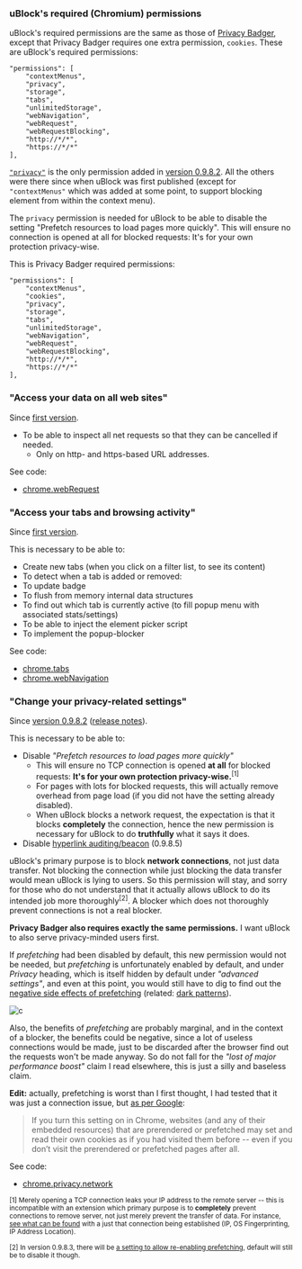 ### uBlock's required (Chromium) permissions

uBlock's required permissions are the same as those of [Privacy Badger](https://www.eff.org/privacybadger), except that Privacy Badger requires one extra permission, `cookies`. These are uBlock's required permissions:

    "permissions": [
        "contextMenus",
        "privacy",
        "storage",
        "tabs",
        "unlimitedStorage",
        "webNavigation",
        "webRequest",
        "webRequestBlocking",
        "http://*/*",
        "https://*/*"
    ],

[`"privacy"`](https://developer.chrome.com/extensions/privacy) is the only permission added in [version 0.9.8.2](https://github.com/gorhill/uBlock/releases/tag/0.9.8.2). All the others were there since when uBlock was first published (except for `"contextMenus"` which was added at some point, to support blocking element from within the context menu).

The `privacy` permission is needed for uBlock to be able to disable the setting "Prefetch resources to load pages more quickly". This will ensure no connection is opened at all for blocked requests: It's for your own protection privacy-wise.

This is Privacy Badger required permissions:

    "permissions": [
        "contextMenus",
        "cookies",
        "privacy",
        "storage",
        "tabs",
        "unlimitedStorage",
        "webNavigation",
        "webRequest",
        "webRequestBlocking",
        "http://*/*",
        "https://*/*"
    ],

### "Access your data on all web sites"

Since [first version](https://github.com/gorhill/uBlock/blob/b5fdac90539b19a0db8f36ea537bd150edb4d9c8/manifest.json).

- To be able to inspect all net requests so that they can be cancelled if needed.
    - Only on http- and https-based URL addresses.

See code:

- [chrome.webRequest](https://github.com/gorhill/uBlock/search?q=%22chrome.webRequest%22&type=Code)

### "Access your tabs and browsing activity"

Since [first version](https://github.com/gorhill/uBlock/blob/b5fdac90539b19a0db8f36ea537bd150edb4d9c8/manifest.json).

This is necessary to be able to:

- Create new tabs (when you click on a filter list, to see its content)
- To detect when a tab is added or removed:
- To update badge
- To flush from memory internal data structures
- To find out which tab is currently active (to fill popup menu with associated stats/settings)
- To be able to inject the element picker script
- To implement the popup-blocker

See code:

- [chrome.tabs](https://github.com/gorhill/uBlock/search?q=%22chrome.tabs%22&type=Code)
- [chrome.webNavigation](https://github.com/gorhill/uBlock/search?q=%22chrome.webNavigation%22&type=Code)

### "Change your privacy-related settings"

Since [version 0.9.8.2](https://github.com/gorhill/uBlock/commit/e65c2939757f09db646d277b82da8690aaf3adbc) ([release notes](https://github.com/gorhill/uBlock/releases/tag/0.9.8.2)).

This is necessary to be able to:

- Disable _"Prefetch resources to load pages more quickly"_
    - This will ensure no TCP connection is opened **at all** for blocked requests: **It's for your own protection privacy-wise.**<sup>[1]</sup>
    - For pages with lots for blocked requests, this will actually remove overhead from page load (if you did not have the setting already disabled).
    - When uBlock blocks a network request, the expectation is that it blocks **completely** the connection, hence the new permission is necessary for uBlock to do **truthfully** what it says it does.
- Disable [hyperlink auditing/beacon](http://www.wilderssecurity.com/threads/hyperlink-auditing-aka-a-ping-and-beacon-aka-navigator-sendbeacon.364904/) (0.9.8.5)

uBlock's primary purpose is to block **network connections**, not just data transfer. Not blocking the connection while just blocking the data transfer would mean uBlock is lying to users. So this permission will stay, and sorry for those who do not understand that it actually allows uBlock to do its intended job more thoroughly<sup>[2]</sup>. A blocker which does not thoroughly prevent connections is not a real blocker.

**Privacy Badger also requires exactly the same permissions.** I want uBlock to also serve privacy-minded users first.

If _prefetching_ had been disabled by default, this new permission would not be needed, but _prefetching_ is unfortunately enabled by default, and under _Privacy_ heading, which is itself hidden by default under _"advanced settings"_, and even at this point, you would still have to dig to find out the [negative side effects of prefetching](https://wikipedia.org/wiki/Link_prefetching#Issues_and_criticisms) (related: [dark patterns](http://darkpatterns.org/)).

![c](https://cloud.githubusercontent.com/assets/585534/7914528/924b9314-0845-11e5-8012-f67e4b1814cd.png)

Also, the benefits of _prefetching_ are probably marginal, and in the context of a blocker, the benefits could be negative, since a lot of useless connections would be made, just to be discarded after the browser find out the requests won't be made anyway. So do not fall for the _"lost of major performance boost"_ claim I read elsewhere, this is just a silly and baseless claim.

**Edit:** actually, prefetching is worst than I first thought, I had tested that it was just a connection issue, but [as per Google](https://support.google.com/chrome/answer/1385029):

> If you turn this setting on in Chrome, websites (and any of their embedded resources) that are prerendered or prefetched may set and read their own cookies as if you had visited them before -- even if you don’t visit the prerendered or prefetched pages after all.

See code:

- [chrome.privacy.network](https://github.com/gorhill/uBlock/commit/e65c2939757f09db646d277b82da8690aaf3adbc)

<sub>[1] Merely opening a TCP connection leaks your IP address to the remote server -- this is incompatible with an extension which primary purpose is to **completely** prevent connections to remove server, not just merely prevent the transfer of data. For instance, [see what can be found](https://www.browserleaks.com/whois) with a just that connection being established (IP, OS Fingerprinting, IP Address Location).</sub>

<sub>[2] In version 0.9.8.3, there will be [a setting to allow re-enabling prefetching](https://github.com/gorhill/uBlock/issues/274), default will still be  to disable it though.
</sub>